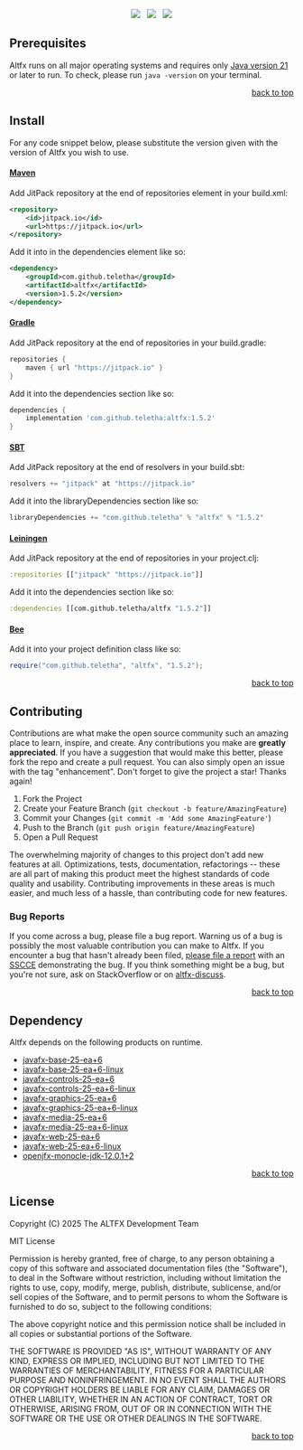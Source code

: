 <p align="center">
    <a href="https://docs.oracle.com/en/java/javase/21/"><img src="https://img.shields.io/badge/Java-Release%2021-green"/></a>
    <span>&nbsp;</span>
    <a href="https://jitpack.io/#teletha/altfx"><img src="https://img.shields.io/jitpack/v/github/teletha/altfx?label=Repository&color=green"></a>
    <span>&nbsp;</span>
    <a href="https://teletha.github.io/altfx"><img src="https://img.shields.io/website.svg?down_color=red&down_message=CLOSE&label=Official%20Site&up_color=green&up_message=OPEN&url=https%3A%2F%2Fteletha.github.io%2Faltfx"></a>
</p>







## Prerequisites
Altfx runs on all major operating systems and requires only [Java version 21](https://docs.oracle.com/en/java/javase/21/) or later to run.
To check, please run `java -version` on your terminal.
<p align="right"><a href="#top">back to top</a></p>

## Install
For any code snippet below, please substitute the version given with the version of Altfx you wish to use.
#### [Maven](https://maven.apache.org/)
Add JitPack repository at the end of repositories element in your build.xml:
```xml
<repository>
    <id>jitpack.io</id>
    <url>https://jitpack.io</url>
</repository>
```
Add it into in the dependencies element like so:
```xml
<dependency>
    <groupId>com.github.teletha</groupId>
    <artifactId>altfx</artifactId>
    <version>1.5.2</version>
</dependency>
```
#### [Gradle](https://gradle.org/)
Add JitPack repository at the end of repositories in your build.gradle:
```gradle
repositories {
    maven { url "https://jitpack.io" }
}
```
Add it into the dependencies section like so:
```gradle
dependencies {
    implementation 'com.github.teletha:altfx:1.5.2'
}
```
#### [SBT](https://www.scala-sbt.org/)
Add JitPack repository at the end of resolvers in your build.sbt:
```scala
resolvers += "jitpack" at "https://jitpack.io"
```
Add it into the libraryDependencies section like so:
```scala
libraryDependencies += "com.github.teletha" % "altfx" % "1.5.2"
```
#### [Leiningen](https://leiningen.org/)
Add JitPack repository at the end of repositories in your project.clj:
```clj
:repositories [["jitpack" "https://jitpack.io"]]
```
Add it into the dependencies section like so:
```clj
:dependencies [[com.github.teletha/altfx "1.5.2"]]
```
#### [Bee](https://teletha.github.io/bee)
Add it into your project definition class like so:
```java
require("com.github.teletha", "altfx", "1.5.2");
```
<p align="right"><a href="#top">back to top</a></p>


## Contributing
Contributions are what make the open source community such an amazing place to learn, inspire, and create. Any contributions you make are **greatly appreciated**.
If you have a suggestion that would make this better, please fork the repo and create a pull request. You can also simply open an issue with the tag "enhancement".
Don't forget to give the project a star! Thanks again!

1. Fork the Project
2. Create your Feature Branch (`git checkout -b feature/AmazingFeature`)
3. Commit your Changes (`git commit -m 'Add some AmazingFeature'`)
4. Push to the Branch (`git push origin feature/AmazingFeature`)
5. Open a Pull Request

The overwhelming majority of changes to this project don't add new features at all. Optimizations, tests, documentation, refactorings -- these are all part of making this product meet the highest standards of code quality and usability.
Contributing improvements in these areas is much easier, and much less of a hassle, than contributing code for new features.

### Bug Reports
If you come across a bug, please file a bug report. Warning us of a bug is possibly the most valuable contribution you can make to Altfx.
If you encounter a bug that hasn't already been filed, [please file a report](https://github.com/teletha/altfx/issues/new) with an [SSCCE](http://sscce.org/) demonstrating the bug.
If you think something might be a bug, but you're not sure, ask on StackOverflow or on [altfx-discuss](https://github.com/teletha/altfx/discussions).
<p align="right"><a href="#top">back to top</a></p>


## Dependency
Altfx depends on the following products on runtime.
* [javafx-base-25-ea+6](https://mvnrepository.com/artifact/org.openjfx/javafx-base/25-ea+6)
* [javafx-base-25-ea+6-linux](https://mvnrepository.com/artifact/org.openjfx/javafx-base/25-ea+6)
* [javafx-controls-25-ea+6](https://mvnrepository.com/artifact/org.openjfx/javafx-controls/25-ea+6)
* [javafx-controls-25-ea+6-linux](https://mvnrepository.com/artifact/org.openjfx/javafx-controls/25-ea+6)
* [javafx-graphics-25-ea+6](https://mvnrepository.com/artifact/org.openjfx/javafx-graphics/25-ea+6)
* [javafx-graphics-25-ea+6-linux](https://mvnrepository.com/artifact/org.openjfx/javafx-graphics/25-ea+6)
* [javafx-media-25-ea+6](https://mvnrepository.com/artifact/org.openjfx/javafx-media/25-ea+6)
* [javafx-media-25-ea+6-linux](https://mvnrepository.com/artifact/org.openjfx/javafx-media/25-ea+6)
* [javafx-web-25-ea+6](https://mvnrepository.com/artifact/org.openjfx/javafx-web/25-ea+6)
* [javafx-web-25-ea+6-linux](https://mvnrepository.com/artifact/org.openjfx/javafx-web/25-ea+6)
* [openjfx-monocle-jdk-12.0.1+2](https://mvnrepository.com/artifact/org.testfx/openjfx-monocle/jdk-12.0.1+2)
<p align="right"><a href="#top">back to top</a></p>


## License
Copyright (C) 2025 The ALTFX Development Team

MIT License

Permission is hereby granted, free of charge, to any person obtaining a copy
of this software and associated documentation files (the "Software"), to deal
in the Software without restriction, including without limitation the rights
to use, copy, modify, merge, publish, distribute, sublicense, and/or sell
copies of the Software, and to permit persons to whom the Software is
furnished to do so, subject to the following conditions:

The above copyright notice and this permission notice shall be included in all
copies or substantial portions of the Software.

THE SOFTWARE IS PROVIDED "AS IS", WITHOUT WARRANTY OF ANY KIND, EXPRESS OR
IMPLIED, INCLUDING BUT NOT LIMITED TO THE WARRANTIES OF MERCHANTABILITY,
FITNESS FOR A PARTICULAR PURPOSE AND NONINFRINGEMENT. IN NO EVENT SHALL THE
AUTHORS OR COPYRIGHT HOLDERS BE LIABLE FOR ANY CLAIM, DAMAGES OR OTHER
LIABILITY, WHETHER IN AN ACTION OF CONTRACT, TORT OR OTHERWISE, ARISING FROM,
OUT OF OR IN CONNECTION WITH THE SOFTWARE OR THE USE OR OTHER DEALINGS IN THE
SOFTWARE.
<p align="right"><a href="#top">back to top</a></p>